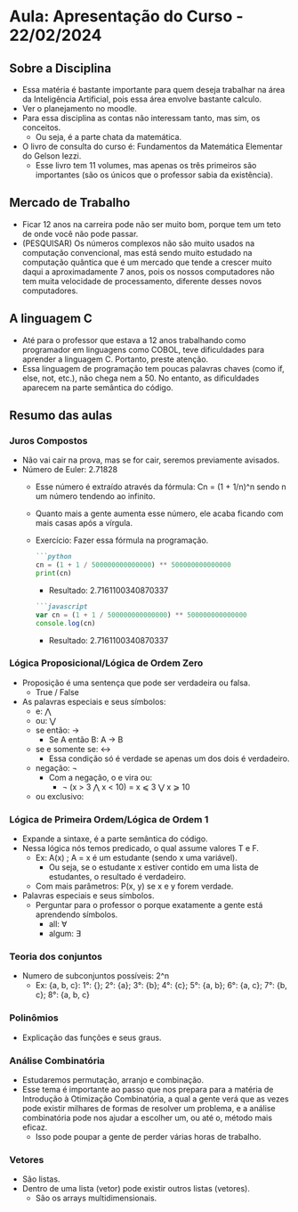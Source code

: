 # Aula: Apresentação do Curso - 22/02/2024

## Sobre a Disciplina
- Essa matéria é bastante importante para quem deseja trabalhar na área da Inteligência Artificial, pois essa área envolve bastante calculo.
- Ver o planejamento no moodle.
- Para essa disciplina as contas não interessam tanto, mas sim, os conceitos.
    - Ou seja, é a parte chata da matemática.
- O livro de consulta do curso é: Fundamentos da Matemática Elementar do Gelson Iezzi.
    - Esse livro tem 11 volumes, mas apenas os três primeiros são importantes (são os únicos que o professor sabia da existência).

## Mercado de Trabalho

- Ficar 12 anos na carreira pode não ser muito bom, porque tem um teto de onde você não pode passar.
- (PESQUISAR) Os números complexos não são muito usados na computação convencional, mas está sendo muito estudado na computação quântica que é um mercado que tende a crescer muito daqui a aproximadamente 7 anos, pois os nossos computadores não tem muita velocidade de processamento, diferente desses novos computadores. 

## A linguagem C

- Até para o professor que estava a 12 anos trabalhando como programador em linguagens como COBOL, teve dificuldades para aprender a linguagem C. Portanto, preste atenção.
- Essa linguagem de programação tem poucas palavras chaves (como if, else, not, etc.), não chega nem a 50. No entanto, as dificuldades aparecem na parte semântica do código.

## Resumo das aulas

### Juros Compostos
- Não vai cair na prova, mas se for cair, seremos previamente avisados.
- Número de Euler: 2.71828
    - Esse número é extraído através da fórmula: Cn = (1 + 1/n)^n sendo n um número tendendo ao infinito.
    - Quanto mais a gente aumenta esse número, ele acaba ficando com mais casas após a vírgula.
    - Exercício: Fazer essa fórmula na programação.
         
        ````markdown
        ```python
        cn = (1 + 1 / 500000000000000) ** 500000000000000
        print(cn)
        ````

        - Resultado: 2.7161100340870337

        ````markdown
        ```javascript
        var cn = (1 + 1 / 500000000000000) ** 500000000000000
        console.log(cn)
        ````

        - Resultado: 2.7161100340870337

### Lógica Proposicional/Lógica de Ordem Zero
- Proposição é uma sentença que pode ser verdadeira ou falsa.
    - True / False
-	As palavras especiais e seus símbolos:
    -	e: ⋀
    -	ou: ⋁
    -	se então: →
        -	Se A então B: A → B
    -	se e somente se: ↔
        -	Essa condição só é verdade se apenas um dos dois é verdadeiro.
    - negação: ¬
        - Com a negação, o e vira ou:
            - ¬ (x > 3 ⋀ x < 10) = x ⩽ 3 ⋁  x ⩾ 10
    - ou exclusivo: 

### Lógica de Primeira Ordem/Lógica de Ordem 1

- Expande a sintaxe, é a parte semântica do código.
- Nessa lógica nós temos predicado, o qual assume valores T e F.
    - Ex: A(x) ; A = x é um estudante (sendo x uma variável).
        - Ou seja, se o estudante x estiver contido em uma lista de estudantes, o resultado é verdadeiro.
    - Com mais parâmetros: P(x, y) se x e y forem verdade.
- Palavras especiais e seus símbolos.
    - Perguntar para o professor o porque exatamente a gente está aprendendo símbolos.
        - all: ∀
        - algum: ∃

### Teoria dos conjuntos

- Numero de subconjuntos possíveis: 2^n
    - Ex: {a, b, c}: 1°: {}; 2°: {a}; 3°: {b}; 4°: {c}; 5°: {a, b}; 6°: {a, c}; 7°: {b, c}; 8°: {a, b, c}

### Polinômios

- Explicação das funções e seus graus.

### Análise Combinatória

- Estudaremos permutação, arranjo e combinação.
- Esse tema é importante ao passo que nos prepara para a matéria de Introdução à Otimização Combinatória, a qual a gente verá que as vezes pode existir milhares de formas de resolver um problema, e a análise combinatória pode nos ajudar a escolher um, ou até o, método mais eficaz.
    -	Isso pode poupar a gente de perder várias horas de trabalho.

### Vetores

- São listas.
-	Dentro de uma lista (vetor) pode existir outros listas (vetores).
    -	São os arrays multidimensionais.

